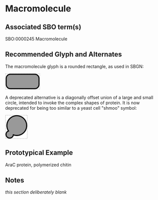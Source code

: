# Macromolecule

## Associated SBO term(s)
SBO:0000245 Macromolecule

## Recommended Glyph and Alternates
The macromolecule glyph is a rounded rectangle, as used in SBGN:

![glyph specification](macromolecule-specification.png)

A deprecated alternative is a diagonally offset union of a large and small circle, intended to invoke the complex shapes of protein. It is now deprecated for being too similar to a yeast cell "shmoo" symbol:

![glyph specification](macromolecule-deprecated-specification.png)

## Prototypical Example

AraC protein, polymerized chitin

## Notes
*this section deliberately blank*
